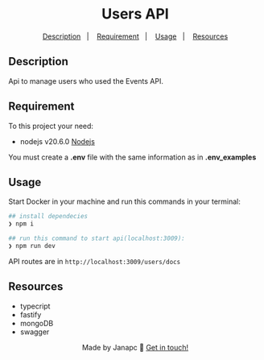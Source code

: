 <div align="center">
  <h1>Users API</h1>

<a href="#description">Description</a>&nbsp;&nbsp;&nbsp;|&nbsp;&nbsp;&nbsp;
<a href="#requirement">Requirement</a>&nbsp;&nbsp;&nbsp;|&nbsp;&nbsp;&nbsp;
<a href="#usage">Usage</a>&nbsp;&nbsp;&nbsp;|&nbsp;&nbsp;&nbsp;
<a href="#resources">Resources</a>

</div>

## Description

Api to manage users who used the Events API.

## Requirement

To this project your need:

- nodejs v20.6.0 [Nodejs](https://nodejs.org/en/download)

You must create a **.env** file with the same information as in **.env_examples**

## Usage

Start Docker in your machine and run this commands in your terminal:

```sh
## install dependecies
❯ npm i

## run this command to start api(localhost:3009):
❯ npm run dev

```

API routes are in `http://localhost:3009/users/docs`

## Resources

- typecript
- fastify
- mongoDB
- swagger

<div align="center">

Made by Janapc 🤘 [Get in touch!](https://www.linkedin.com/in/janaina-pedrina/)

</div>
